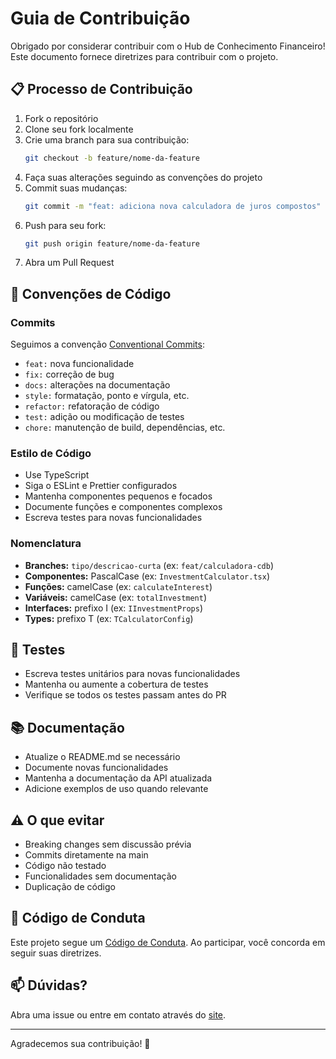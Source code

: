 # Guia de Contribuição

Obrigado por considerar contribuir com o Hub de Conhecimento Financeiro! Este documento fornece diretrizes para contribuir com o projeto.

## 📋 Processo de Contribuição

1. Fork o repositório
2. Clone seu fork localmente
3. Crie uma branch para sua contribuição:
   ```bash
   git checkout -b feature/nome-da-feature
   ```
4. Faça suas alterações seguindo as convenções do projeto
5. Commit suas mudanças:
   ```bash
   git commit -m "feat: adiciona nova calculadora de juros compostos"
   ```
6. Push para seu fork:
   ```bash
   git push origin feature/nome-da-feature
   ```
7. Abra um Pull Request

## 📝 Convenções de Código

### Commits

Seguimos a convenção [Conventional Commits](https://www.conventionalcommits.org/):

- `feat:` nova funcionalidade
- `fix:` correção de bug
- `docs:` alterações na documentação
- `style:` formatação, ponto e vírgula, etc.
- `refactor:` refatoração de código
- `test:` adição ou modificação de testes
- `chore:` manutenção de build, dependências, etc.

### Estilo de Código

- Use TypeScript
- Siga o ESLint e Prettier configurados
- Mantenha componentes pequenos e focados
- Documente funções e componentes complexos
- Escreva testes para novas funcionalidades

### Nomenclatura

- **Branches:** `tipo/descricao-curta` (ex: `feat/calculadora-cdb`)
- **Componentes:** PascalCase (ex: `InvestmentCalculator.tsx`)
- **Funções:** camelCase (ex: `calculateInterest`)
- **Variáveis:** camelCase (ex: `totalInvestment`)
- **Interfaces:** prefixo I (ex: `IInvestmentProps`)
- **Types:** prefixo T (ex: `TCalculatorConfig`)

## 🧪 Testes

- Escreva testes unitários para novas funcionalidades
- Mantenha ou aumente a cobertura de testes
- Verifique se todos os testes passam antes do PR

## 📚 Documentação

- Atualize o README.md se necessário
- Documente novas funcionalidades
- Mantenha a documentação da API atualizada
- Adicione exemplos de uso quando relevante

## ⚠️ O que evitar

- Breaking changes sem discussão prévia
- Commits diretamente na main
- Código não testado
- Funcionalidades sem documentação
- Duplicação de código

## 🤝 Código de Conduta

Este projeto segue um [Código de Conduta](./CODE_OF_CONDUCT.md). Ao participar, você concorda em seguir suas diretrizes.

## 📫 Dúvidas?

Abra uma issue ou entre em contato através do [site](https://luaraujo.com).

---

Agradecemos sua contribuição! 🎉